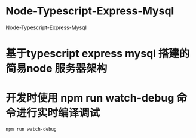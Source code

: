 # Node-Typescript-Express-Mysql
Node-Typescript-Express-Mysql

# 基于typescript express mysql 搭建的简易node 服务器架构


# 开发时使用 npm run watch-debug 命令进行实时编译调试
```npm run watch-debug ```
